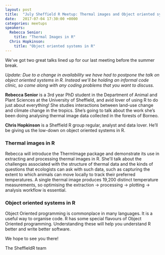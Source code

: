 ```yaml
---
layout: post
title:  "July Sheffield R Meetup: Thermal images and Object oriented systems in R"
date:   2017-07-04 17:30:00 +0000
categories: meetups
speakers:
  Rebecca Senior:
    title: "Thermal Images in R"
  Chris Hopkinson:
    title: "Object oriented systems in R"
---
```

We've got two great talks lined up for our last meeting before the summer break. 

_Update: Due to a change in availability we have had to postpone the talk on object oriented systems in R. Instead we'll be holding an informal code clinic, so come along with any coding problems that you want to discuss._

**Rebecca Senior** is a 3rd year PhD student in the Department of Animal and Plant Sciences at the University of Sheffield, and avid lover of using R to do just about everything! She studies interactions between land-use change and climate change in the tropics. She’s going to talk about the work she’s been doing analysing thermal image data collected in the forests of Borneo. 

**Chris Hopkinson** is a Sheffield R group regular, analyst and data lover. He’ll be giving us the low-down on object oriented systems in R.

<!--more-->

### Thermal images in R

Rebecca will introduce the ThermImage package and demonstrate its use in extracting and processing thermal images in R. She'll talk about the challenges associated with the structure of thermal data and the kinds of questions that ecologists can ask with such data, such as capturing the extent to which animals can move locally to track their preferred temperatures. A single thermal image produces 19,200 distinct temperature measurements, so optimising the extraction -> processing -> plotting -> analysis workflow is essential.

### Object oriented systems in R

Object Oriented programming is commonplace in many languages. It is a useful way to organise code. R has some special flavours of Object Oriented programming. Understanding these will help you understand R better and write better software.

We hope to see you there!


The SheffieldR team
